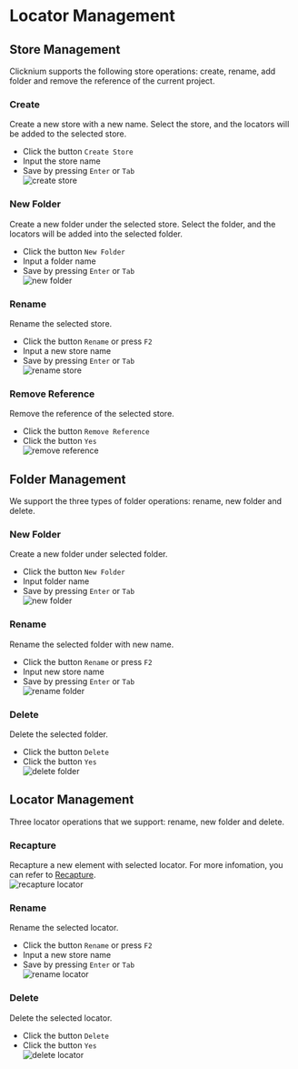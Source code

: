 
# Locator Management

## Store Management

Clicknium supports the following store operations: create, rename, add folder and remove the reference of the current project.

### Create
Create a new store with a new name. Select the store, and the locators will be added to the selected store.  
- Click the button `Create Store`
- Input the store name
- Save by pressing `Enter` or `Tab`  
![create store](../../img/recorder_store_create.png) 

### New Folder
Create a new folder under the selected store. Select the folder, and the locators will be added into the selected folder. 
- Click the button `New Folder`
- Input a folder name
- Save by pressing `Enter` or `Tab`  
![new folder](../../img/recorder_folder_new.png)

### Rename
Rename the selected store.  
- Click the button `Rename` or press `F2`
- Input a new store name
- Save by pressing `Enter` or `Tab`  
![rename store](../../img/recorder_store_rename.png)

### Remove Reference
Remove the reference of the selected store.  
- Click the button `Remove Reference`  
- Click the button `Yes`  
![remove reference](../../img/recorder_remove_reference.png)

## Folder Management

We support the three types of folder operations: rename, new folder and delete.

### New Folder
Create a new folder under selected folder.
- Click the button `New Folder`
- Input folder name
- Save by pressing `Enter` or `Tab`  
![new folder](../../img/recorder_folder_new_folder.png)

### Rename
Rename the selected folder with new name.  
- Click the button `Rename` or press `F2`
- Input new store name
- Save by pressing `Enter` or `Tab`  
![rename folder](../../img/recorder_folder_rename.png)

### Delete
Delete the selected folder.
- Click the button `Delete`  
- Click the button `Yes`   
![delete folder](../../img/recorder_folder_delete.png)

## Locator Management
Three locator operations that we support: rename, new folder and delete.


### Recapture
Recapture a new element with selected locator. For more infomation, you can refer to [Recapture](./recapture.md).  
![recapture locator](../../img/recorder_locator_recapture.png)

### Rename
Rename the selected locator.  
- Click the button `Rename` or press `F2`
- Input a new store name
- Save by pressing `Enter` or `Tab`  
![rename locator](../../img/recapture_locator_rename.png)

### Delete
Delete the selected locator.
- Click the button `Delete`  
- Click the button `Yes`  
![delete locator](../../img/recorder_locator_delete.png)